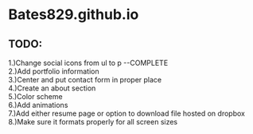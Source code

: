 # Bates829.github.io
## TODO: <br />
1.)Change social icons from ul to p --COMPLETE <br />
2.)Add portfolio information <br />
3.)Center and put contact form in proper place <br />
4.)Create an about section <br />
5.)Color scheme <br />
6.)Add animations <br />
7.)Add either resume page or option to download file hosted on dropbox <br />
8.)Make sure it formats properly for all screen sizes
